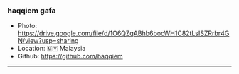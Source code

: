 ### haqqiem gafa
- Photo: https://drive.google.com/file/d/1O6QZqABhb6bocWH1C82tLsISZRrbr4GN/view?usp=sharing
- Location: 🇲🇾 Malaysia
- Github: https://github.com/haqqiem
***
